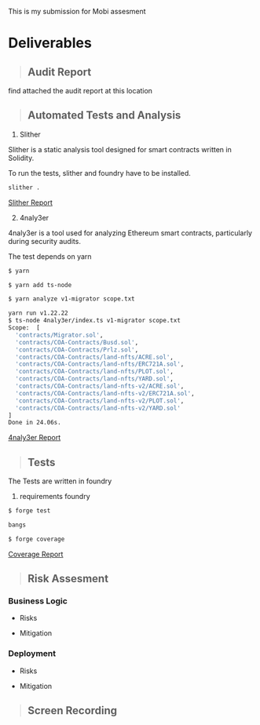 This is my submission for Mobi assesment

# Deliverables

> ## Audit Report

find attached the audit report at this location

> ## Automated Tests and Analysis

1. Slither

Slither is a static analysis tool designed for smart contracts written in Solidity.

To run the tests, slither and foundry have to be installed.

```bash
slither . 
```

[Slither Report](./reports/slither_report.md)

2. 4naly3er

4naly3er is a tool used for analyzing Ethereum smart contracts, particularly during security audits.

The test depends on yarn

```bash
$ yarn

$ yarn add ts-node

$ yarn analyze v1-migrator scope.txt

yarn run v1.22.22
$ ts-node 4naly3er/index.ts v1-migrator scope.txt
Scope:  [
  'contracts/Migrator.sol',
  'contracts/COA-Contracts/Busd.sol',
  'contracts/COA-Contracts/Prlz.sol',
  'contracts/COA-Contracts/land-nfts/ACRE.sol',
  'contracts/COA-Contracts/land-nfts/ERC721A.sol',
  'contracts/COA-Contracts/land-nfts/PLOT.sol',
  'contracts/COA-Contracts/land-nfts/YARD.sol',
  'contracts/COA-Contracts/land-nfts-v2/ACRE.sol',
  'contracts/COA-Contracts/land-nfts-v2/ERC721A.sol',
  'contracts/COA-Contracts/land-nfts-v2/PLOT.sol',
  'contracts/COA-Contracts/land-nfts-v2/YARD.sol'
]
Done in 24.06s.

```

[4naly3er Report](./reports/4naly3er_report.md)

> ## Tests

The Tests are written in foundry

<!-- explain the unit tests -->

1. requirements
foundry

```bash
$ forge test

bangs
```

<!-- display the test coverage -->

``` bash
$ forge coverage

```

[Coverage Report](./reports/coverage_report.md)

> ## Risk Assesment

### Business Logic

* Risks

* Mitigation

### Deployment

* Risks

* Mitigation

> ## Screen Recording


